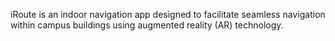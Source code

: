 iRoute is an indoor navigation app designed to facilitate seamless navigation within campus buildings using augmented reality (AR) technology. 
